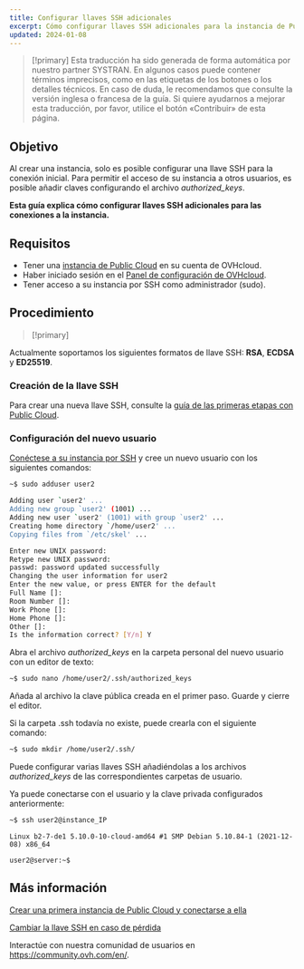 ```yaml
---
title: Configurar llaves SSH adicionales
excerpt: Cómo configurar llaves SSH adicionales para la instancia de Public Cloud
updated: 2024-01-08
---
```


> [!primary]
> Esta traducción ha sido generada de forma automática por nuestro partner SYSTRAN. En algunos casos puede contener términos imprecisos, como en las etiquetas de los botones o los detalles técnicos. En caso de duda, le recomendamos que consulte la versión inglesa o francesa de la guía. Si quiere ayudarnos a mejorar esta traducción, por favor, utilice el botón «Contribuir» de esta página.
> 

## Objetivo
 
Al crear una instancia, solo es posible configurar una llave SSH para la conexión inicial. Para permitir el acceso de su instancia a otros usuarios, es posible añadir claves configurando el archivo *authorized_keys*.

**Esta guía explica cómo configurar llaves SSH adicionales para las conexiones a la instancia.**

## Requisitos

- Tener una [instancia de Public Cloud](https://www.ovhcloud.com/es-es/public-cloud/) en su cuenta de OVHcloud.
- Haber iniciado sesión en el [Panel de configuración de OVHcloud](https://www.ovh.com/auth/?action=gotomanager&from=https://www.ovh.es/&ovhSubsidiary=es).
- Tener acceso a su instancia por SSH como administrador (sudo).

## Procedimiento

> [!primary]
>
Actualmente soportamos los siguientes formatos de llave SSH: **RSA**, **ECDSA** y **ED25519**.
>

### Creación de la llave SSH

Para crear una nueva llave SSH, consulte la [guía de las primeras etapas con Public Cloud](/pages/public_cloud/compute/public-cloud-first-steps).

### Configuración del nuevo usuario

[Conéctese a su instancia por SSH](/pages/public_cloud/compute/public-cloud-first-steps#connect-to-instance) y cree un nuevo usuario con los siguientes comandos:

```bash
~$ sudo adduser user2

Adding user `user2' ...
Adding new group `user2' (1001) ...
Adding new user `user2' (1001) with group `user2' ...
Creating home directory `/home/user2' ...
Copying files from `/etc/skel' ...

Enter new UNIX password:
Retype new UNIX password:
passwd: password updated successfully
Changing the user information for user2
Enter the new value, or press ENTER for the default
Full Name []:
Room Number []:
Work Phone []:
Home Phone []:
Other []:
Is the information correct? [Y/n] Y
```

Abra el archivo *authorized_keys* en la carpeta personal del nuevo usuario con un editor de texto:

```bash
~$ sudo nano /home/user2/.ssh/authorized_keys
```

Añada al archivo la clave pública creada en el primer paso. Guarde y cierre el editor.

Si la carpeta .ssh todavía no existe, puede crearla con el siguiente comando:

```bash
~$ sudo mkdir /home/user2/.ssh/
```

Puede configurar varias llaves SSH añadiéndolas a los archivos *authorized_keys* de las correspondientes carpetas de usuario.

Ya puede conectarse con el usuario y la clave privada configurados anteriormente:

```bash
~$ ssh user2@instance_IP
```
```console
Linux b2-7-de1 5.10.0-10-cloud-amd64 #1 SMP Debian 5.10.84-1 (2021-12-08) x86_64

user2@server:~$
```

## Más información

[Crear una primera instancia de Public Cloud y conectarse a ella](/pages/public_cloud/compute/public-cloud-first-steps)

[Cambiar la llave SSH en caso de pérdida](/pages/public_cloud/compute/replacing_lost_ssh_key)

Interactúe con nuestra comunidad de usuarios en <https://community.ovh.com/en/>.